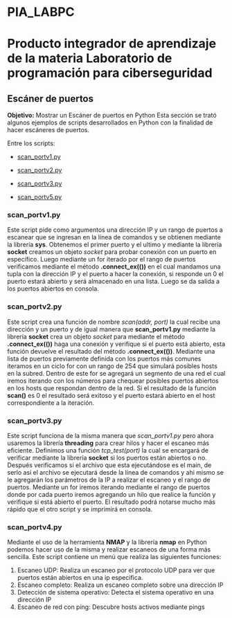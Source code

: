 # PIA_LABPC
# Producto integrador de aprendizaje de la materia Laboratorio de programación para ciberseguridad
## Escáner de puertos
**Objetivo:** Mostrar un Escáner de puertos en Python
Esta sección se trató algunos ejemplos de scripts desarrollados en Python con la finalidad de hacer escáneres de puertos.

Entre los scripts:
- [scan_portv1.py](https://github.com/jramirez-her/PIA_LABPC/blob/main/Esc%C3%A1ner%20de%20puertos/scan_portv1.py)
* [scan_portv2.py](https://github.com/jramirez-her/PIA_LABPC/blob/main/Esc%C3%A1ner%20de%20puertos/scan_portv2.py)
+ [scan_portv3.py](https://github.com/jramirez-her/PIA_LABPC/blob/main/Esc%C3%A1ner%20de%20puertos/scan_portv3.py)
- [scan_portv5.py](https://github.com/jramirez-her/PIA_LABPC/blob/main/Esc%C3%A1ner%20de%20puertos/scan_portv5.py)


### scan_portv1.py
Este script pide como argumentos una dirección IP y un rango de puertos a escanear que se ingresan en la línea de comandos y se obtienen mediante la librería **sys**. Obtenemos el primer puerto y el ultimo y mediante la librería **socket** creamos un objeto *socket* para probar conexión con un puerto en específico. Luego mediante un for iterado por el rango de puertos verificamos mediante el método **.connect_ex(())** en el cual mandamos una tupla con la dirección IP y el puerto a hacer la conexión, si responde un 0 el puerto estará abierto y será almacenado en una lista. Luego se da salida a los puertos abiertos en consola.

### scan_portv2.py
Este script crea una función de nombre *scan(addr, port)* la cual recibe una dirección y un puerto y de igual manera que **scan_portv1.py** mediante la librería **socket** crea un objeto *socket* para mediante el método **.connect_ex(())** haga una conexión y verifique si el puerto está abierto, esta función devuelve el resultado del método **.connect_ex(())**. Mediante una lista de puertos previamente definida con los puertos más comunes iteramos en un ciclo for con un rango de 254 que simulará posibles hosts en la subred. Dentro de este for se agregará un segmento de una red el cual iremos iterando con los números para chequear posibles puertos abiertos en los hosts que respondan dentro de la red. Si el resultado de la función **scan()** es 0 el resultado será exitoso y el puerto estará abierto en el host correspondiente a la iteración.

### scan_portv3.py
Este script funciona de la misma manera que *scan_portv1.py* pero ahora usaremos la librería **threading** para crear hilos y hacer el escaneo más eficiente. Definimos una función *tcp_test(port)* la cual se encargará de verificar mediante la librería **socket** si los puertos están abiertos o no. Después verificamos si el archivo que esta ejecutándose es el main, de serlo así el archivo se ejecutará desde la línea de comandos y ahi mismo se le agregarán los parámetros de la IP a realizar el escaneo y el rango de puertos. Mediante un for iremos iterando mediante el rango de puertos donde por cada puerto iremos agregando un hilo que realice la función y verifique si está abierto el puerto. El resultado podrá notarse mucho más rápido que el otro script y se imprimirá en consola.

### scan_portv4.py
Mediante el uso de la herramienta **NMAP** y la librería **nmap** en Python podemos hacer uso de la misma y realizar escaneos de una forma más sencilla. Este script contiene un menú que realiza las siguientes funciones:
1. Escaneo UDP: Realiza un escaneo por el protocolo UDP para ver que puertos están abiertos en una ip especifica.
2. Escaneo completo: Realiza un escaneo completo sobre una dirección IP
3. Detección de sistema operativo: Detecta el sistema operativo en una dirección IP
4. Escaneo de red con ping: Descubre hosts activos mediante pings

